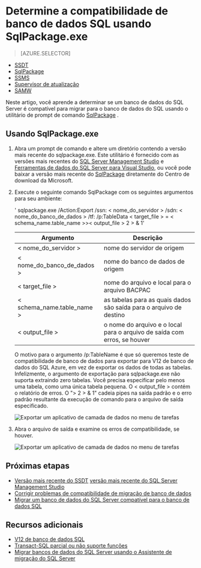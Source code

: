 <properties
   pageTitle="Determine a compatibilidade de banco de dados SQL usando SqlPackage.exe | Microsoft Azure"
   description="Microsoft Azure SQL Database, migração de banco de dados, a compatibilidade de banco de dados SQL, SqlPackage"
   services="sql-database"
   documentationCenter=""
   authors="CarlRabeler"
   manager="jhubbard"
   editor=""/>

<tags
   ms.service="sql-database"
   ms.devlang="NA"
   ms.topic="article"
   ms.tgt_pltfrm="NA"
   ms.workload="sqldb-migrate"
   ms.date="08/24/2016"
   ms.author="carlrab"/>

# <a name="determine-sql-database-compatibility-using-sqlpackageexe"></a>Determine a compatibilidade de banco de dados SQL usando SqlPackage.exe

> [AZURE.SELECTOR]
- [SSDT](sql-database-cloud-migrate-fix-compatibility-issues-ssdt.md)
- [SqlPackage](sql-database-cloud-migrate-determine-compatibility-sqlpackage.md)
- [SSMS](sql-database-cloud-migrate-determine-compatibility-ssms.md)
- [Supervisor de atualização](http://www.microsoft.com/download/details.aspx?id=48119)
- [SAMW](sql-database-cloud-migrate-fix-compatibility-issues.md)

Neste artigo, você aprende a determinar se um banco de dados do SQL Server é compatível para migrar para o banco de dados do SQL usando o utilitário de prompt de comando [SqlPackage](https://msdn.microsoft.com/library/hh550080.aspx) .

## <a name="using-sqlpackageexe"></a>Usando SqlPackage.exe

1. Abra um prompt de comando e altere um diretório contendo a versão mais recente do sqlpackage.exe. Este utilitário é fornecido com as versões mais recentes do [SQL Server Management Studio](https://msdn.microsoft.com/library/mt238290.aspx) e [Ferramentas de dados do SQL Server para Visual Studio](https://msdn.microsoft.com/library/mt204009.aspx), ou você pode baixar a versão mais recente do [SqlPackage](https://www.microsoft.com/en-us/download/details.aspx?id=53876) diretamente do Centro de download da Microsoft.
2. Execute o seguinte comando SqlPackage com os seguintes argumentos para seu ambiente:

    ' sqlpackage.exe /Action:Export /ssn: < nome_do_servidor > /sdn: < nome_do_banco_de_dados > /tf: /p:TableData < target_file > = < schema_name.table_name >>< output_file > 2 > & 1'

  	| Argumento  | Descrição  |
  	|---|---|
  	| < nome_do_servidor >  | nome do servidor de origem  |
  	| < nome_do_banco_de_dados >  | nome do banco de dados de origem  |
  	| < target_file >  | nome do arquivo e local para o arquivo BACPAC  |
  	| < schema_name.table_name >  | as tabelas para as quais dados são saída para o arquivo de destino  |
  	| < output_file >  | o nome do arquivo e o local para o arquivo de saída com erros, se houver  |

    O motivo para o argumento /p:TableName é que só queremos teste de compatibilidade de banco de dados para exportar para V12 de banco de dados do SQL Azure, em vez de exportar os dados de todas as tabelas. Infelizmente, o argumento de exportação para sqlpackage.exe não suporta extraindo zero tabelas. Você precisa especificar pelo menos uma tabela, como uma única tabela pequena. O < output_file > contém o relatório de erros. O "> 2 > & 1" cadeia pipes na saída padrão e o erro padrão resultante da execução de comando para o arquivo de saída especificado.

    ![Exportar um aplicativo de camada de dados no menu de tarefas](./media/sql-database-cloud-migrate/TestForCompatibilityUsingSQLPackage01.png)

3. Abra o arquivo de saída e examine os erros de compatibilidade, se houver. 

    ![Exportar um aplicativo de camada de dados no menu de tarefas](./media/sql-database-cloud-migrate/TestForCompatibilityUsingSQLPackage02.png)

## <a name="next-steps"></a>Próximas etapas

- [Versão mais recente do SSDT](https://msdn.microsoft.com/library/mt204009.aspx)
[versão mais recente do SQL Server Management Studio](https://msdn.microsoft.com/library/mt238290.aspx)
- [Corrigir problemas de compatibilidade de migração de banco de dados](sql-database-cloud-migrate.md#fix-database-migration-compatibility-issues)
- [Migrar um banco de dados do SQL Server compatível para o banco de dados SQL](sql-database-cloud-migrate.md#migrate-a-compatible-sql-server-database-to-sql-database)

## <a name="additional-resources"></a>Recursos adicionais

- [V12 de banco de dados SQL](sql-database-v12-whats-new.md)
- [Transact-SQL parcial ou não suporte funções](sql-database-transact-sql-information.md)
- [Migrar bancos de dados do SQL Server usando o Assistente de migração do SQL Server](http://blogs.msdn.com/b/ssma/)
